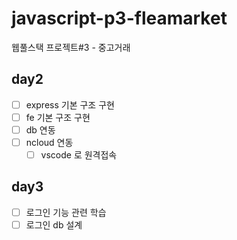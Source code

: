 # javascript-p3-fleamarket

웹풀스택 프로젝트#3 - 중고거래

## day2

- [ ] express 기본 구조 구현
- [ ] fe 기본 구조 구현
- [ ] db 연동
- [ ] ncloud 연동
  - [ ] vscode 로 원격접속

## day3

- [ ] 로그인 기능 관련 학습
- [ ] 로그인 db 설계
